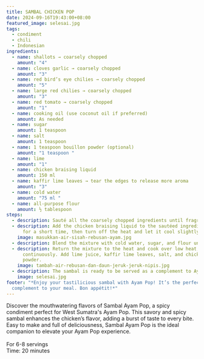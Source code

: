 ```yaml
---
title: SAMBAL CHICKEN POP
date: 2024-09-16T19:43:00+08:00
featured_image: selesai.jpg
tags:
  - condiment
  - chili
  - Indonesian
ingredients:
  - name: shallots → coarsely chopped
    amount: "4"
  - name: cloves garlic → coarsely chopped
    amount: "3"
  - name: red bird’s eye chilies → coarsely chopped
    amount: "5"
  - name: large red chilies → coarsely chopped
    amount: "3"
  - name: red tomato → coarsely chopped
    amount: "1"
  - name: cooking oil (use coconut oil if preferred)
    amount: As needed
  - name: sugar
    amount: 1 teaspoon
  - name: salt
    amount: 1 teaspoon
  - name: 1 teaspoon bouillon powder (optional)
    amount: "1 teaspoon "
  - name: lime
    amount: "1"
  - name: chicken braising liquid
    amount: 150 ml
  - name: kaffir lime leaves → tear the edges to release more aroma
    amount: "3"
  - name: cold water
    amount: "75 ml "
  - name: all-purpose flour
    amount: ½ tablespoon
steps:
  - description: Sauté all the coarsely chopped ingredients until fragrant and softened.
  - description: Add the chicken braising liquid to the sautéed ingredients. Cook
      for a short time, then turn off the heat and let it cool slightly.
    image: masukkan-air-sisah-rebusan-ayam.jpg
  - description: Blend the mixture with cold water, sugar, and flour until smooth.
  - description: Return the mixture to the heat and cook over low heat, stirring
      continuously. Add lime juice, kaffir lime leaves, salt, and chicken stock
      powder.
    image: tambah-air-rebusan-dan-daun-jeruk-jeruk-nipis.jpg
  - description: The sambal is ready to be served as a complement to Ayam Pop.
    image: selesai.jpg
footer: "*Enjoy your tastilicious sambal with Ayam Pop! It’s the perfect spicy
  complement to your meal. Bon appétit!*"
---
```

Discover the mouthwatering flavors of Sambal Ayam Pop, a spicy condiment perfect for West Sumatra's Ayam Pop. This savory and spicy sambal enhances the chicken’s flavor, adding a burst of taste to every bite. Easy to make and full of deliciousness, Sambal Ayam Pop is the ideal companion to elevate your Ayam Pop experience.\
\
For 6-8 servings\
Time: 20 minutes
